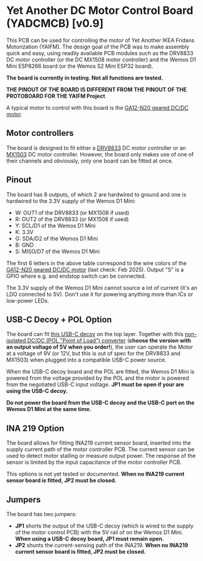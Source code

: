 # Yet Another DC Motor Control Board (YADCMCB) [v0.9]

This PCB can be used for controlling the motor of Yet Another IKEA Fridans Motorization (YAIFM). The design goal of the PCB was to make assembly quick and easy, using readily available PCB modules such as the DRV8833 DC motor controller (or the DC MX1508 motor controller) and the Wemos D1 Mini ESP8266 board (or the Wemos S2 Mini ESP32 board).

**The board is currently in testing. Not all functions are tested.**

**THE PINOUT OF THE BOARD IS DIFFERENT FROM THE PINOUT OF THE PROTOBOARD FOR THE YAIFM Project**

A typical motor to control with this board is the [GA12-N20 geared DC/DC motor](https://www.aliexpress.com/item/4001045242610.html).

## Motor controllers

The board is designed to fit either a [DRV8833](https://aliexpress.com/item/4000083406292.html)  DC motor controller or an [MX1503](https://www.aliexpress.com/item/1005006750110807.html) DC motor controller. However, the board only makes use of one of their channels and obviously, only one board can be fitted at once.

## Pinout

The board has 8 outputs, of which 2 are hardwired to ground and one is hardwired to the 3.3V supply of the Wemos D1 Mini:
- W: OUT1 of the DRV8833 (or MX1508 if used)
- R: OUT2 of the DRV8833 (or MX1508 if used)
- Y: SCL/D1 of the Wemos D1 Mini
- K: 3.3V
- G: SDA/D2 of the Wemos D1 Mini
- B: GND
- S: MISO/D7 of the Wemos D1 Mini

The first 6 letters in the above table correspond to the wire colors of the [GA12-N20 geared DC/DC motor](https://www.aliexpress.com/item/4001045242610.html) (last check: Feb 2025). Output "S" is a GPIO where e.g. and endstop switch can be connected.

The 3.3V supply of the Wemos D1 Mini cannot source a lot of current (it's an LDO connected to 5V). Don't use it for powering anything more than ICs or low-power LEDs.

## USB-C Decoy + POL Option

The board can fit [this USB-C decoy](https://www.aliexpress.com/item/1005008134795923.html) on the top layer. Together with this [non-isolated DC/DC (POL "Point of Load") converter](https://www.aliexpress.com/item/1005006005553178.html) (**choose the version with an output voltage of 5V when you order!**), the user can operate the Motor at a voltage of 9V (or 12V, but this is out of spec for the DRV8833 and MX1503) when plugged into a compatible USB-C power source.

When the USB-C decoy board and the POL are fitted, the Wemos D1 Mini is powered from the voltage provided by the POL and the motor is powered from the negotiated USB-C input voltage. **JP1 must be open if your are using the USB-C decoy.**

**Do not power the board from the USB-C decoy and the USB-C port on the Wemos D1 Mini at the same time.**

## INA 219 Option

The board allows for fitting INA219 current sensor board, inserted into the supply current path of the motor controller PCB. The current sensor can be used to detect motor stalling or measure output power. The response of the sensor is limited by the input capacitance of the motor controller PCB.

This options is not yet tested or documented. **When no INA219 current sensor board is fitted, JP2 must be closed.**

## Jumpers

The board has two jumpers:

- **JP1** shorts the output of the USB-C decoy (which is wired to the supply of the motor control PCB) with the 5V rail of on the Wemos D1 Mini. **When using a USB-C decoy board, JP1 must remain open.**
- **JP2** shunts the current-sensing path of the INA219. **When no INA219 current sensor board is fitted, JP2 must be closed.**